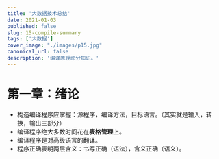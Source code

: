 ```yaml
---
title: '大数据技术总结'
date: 2021-01-03
published: false
slug: 15-compile-summary
tags: ['大数据']
cover_image: "./images/p15.jpg"
canonical_url: false
description: '编译原理部分知识。'
---
```


# 第一章：绪论

* 构造编译程序应掌握：源程序，编译方法，目标语言。（其实就是输入，转换，输出三部分）
* 编译程序绝大多数时间花在**表格管理**上。 
* 编译程序是对高级语言的翻译。
* 程序正确表明两层含义：书写正确（语法），含义正确（语义）。